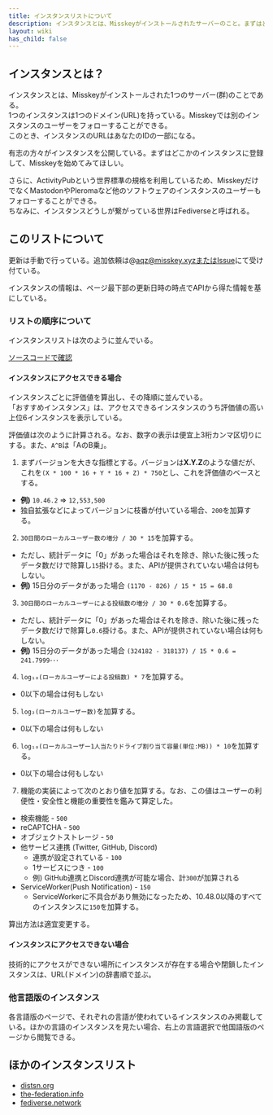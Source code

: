 ```yaml
---
title: インスタンスリストについて
description: インスタンスとは、Misskeyがインストールされたサーバーのこと。まずはどこかのインスタンスに登録して、Misskeyを始めてみてほしい。
layout: wiki
has_child: false
---
```

## インスタンスとは？
インスタンスとは、Misskeyがインストールされた1つのサーバー(群)のことである。  
1つのインスタンスは1つのドメイン(URL)を持っている。Misskeyでは別のインスタンスのユーザーをフォローすることができる。  
このとき、インスタンスのURLはあなたのIDの一部になる。

有志の方々がインスタンスを公開している。まずはどこかのインスタンスに登録して、Misskeyを始めてみてほしい。

さらに、ActivityPubという世界標準の規格を利用しているため、MisskeyだけでなくMastodonやPleromaなど他のソフトウェアのインスタンスのユーザーもフォローすることができる。  
ちなみに、インスタンスどうしが繋がっている世界はFediverseと呼ばれる。

## このリストについて
更新は手動で行っている。追加依頼は@aqz@misskey.xyzまたは[Issue](https://github.com/joinmisskey/joinmisskey.github.io/issues/new)にて受け付ている。

インスタンスの情報は、ページ最下部の更新日時の時点でAPIから得た情報を基にしている。

### リストの順序について
インスタンスリストは次のように並んでいる。

[ソースコードで確認](https://github.com/joinmisskey/joinmisskey.github.io/blob/src/scripts/builder/registerer/base.js#L108)

#### インスタンスにアクセスできる場合
インスタンスごとに評価値を算出し、その降順に並んでいる。  
「おすすめインスタンス」は、アクセスできるインスタンスのうち評価値の高い上位6インスタンスを表示している。

評価値は次のように計算される。なお、数字の表示は便宜上3桁カンマ区切りにする。また、`A^B`は「AのB乗」。

1. まずバージョンを大きな指標とする。バージョンは**X.Y.Z**のような値だが、これを`(X * 100 * 16 + Y * 16 + Z) * 750`とし、これを評価値のベースとする。
  * **例)** `10.46.2` => `12,553,500`
  * 独自拡張などによってバージョンに枝番が付いている場合、`200`を加算する。
2. `30日間のローカルユーザー数の増分 / 30 * 15`を加算する。
  * ただし、統計データに「0」があった場合はそれを除き、除いた後に残ったデータ数だけで除算し`15`掛ける。また、APIが提供されていない場合は何もしない。
  * **例)** 15日分のデータがあった場合 `(1170 - 826) / 15 * 15 = 68.8`
3. `30日間のローカルユーザーによる投稿数の増分 / 30 * 0.6`を加算する。
  * ただし、統計データに「0」があった場合はそれを除き、除いた後に残ったデータ数だけで除算し`0.6`掛ける。また、APIが提供されていない場合は何もしない。
  * **例)** 15日分のデータがあった場合 `(324182 - 318137) / 15 * 0.6 = 241.7999･･･`
4. `log₁₀(ローカルユーザーによる投稿数) * 7`を加算する。
  * 0以下の場合は何もしない
5. `log₂(ローカルユーザー数)`を加算する。
  * 0以下の場合は何もしない
6. `log₁₀(ローカルユーザー1人当たりドライブ割り当て容量(単位:MB)) * 10`を加算する。
  * 0以下の場合は何もしない
7. 機能の実装によって次のとおり値を加算する。なお、この値はユーザーの利便性・安全性と機能の重要性を鑑みて算定した。
  * 検索機能 - `500`
  * reCAPTCHA - `500`
  * オブジェクトストレージ - `50`
  * 他サービス連携 (Twitter, GitHub, Discord)
      * 連携が設定されている - `100`
      * 1サービスにつき - `100`
      * 例) GitHub連携とDiscord連携が可能な場合、計`300`が加算される
  * ServiceWorker(Push Notification) - `150`
    * ServiceWorkerに不具合があり無効になったため、10.48.0以降のすべてのインスタンスに`150`を加算する。

算出方法は適宜変更する。

#### インスタンスにアクセスできない場合
技術的にアクセスができない場所にインスタンスが存在する場合や閉鎖したインスタンスは、URL(ドメイン)の辞書順で並ぶ。

### 他言語版のインスタンス
各言語版のページで、それぞれの言語が使われているインスタンスのみ掲載している。ほかの言語のインスタンスを見たい場合、右上の言語選択で他国語版のページから閲覧できる。

## ほかのインスタンスリスト
- [distsn.org](https://distsn.org/misskey-instances.html)
- [the-federation.info](https://the-federation.info/misskey)
- [fediverse.network](https://fediverse.network/misskey)